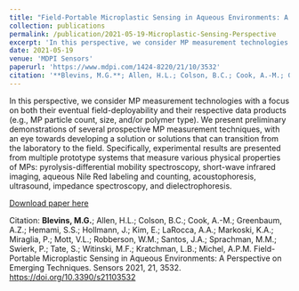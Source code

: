 ```yaml
---
title: "Field-Portable Microplastic Sensing in Aqueous Environments: A Perspective on Emerging Techniques"
collection: publications
permalink: /publication/2021-05-19-Microplastic-Sensing-Perspective
excerpt: 'In this perspective, we consider MP measurement technologies with a focus on both their eventual field-deployability and their respective data products (e.g., MP particle count, size, and/or polymer type). We present preliminary demonstrations of several prospective MP measurement techniques, with an eye towards developing a solution or solutions that can transition from the laboratory to the field. Specifically, experimental results are presented from multiple prototype systems that measure various physical properties of MPs: pyrolysis-differential mobility spectroscopy, short-wave infrared imaging, aqueous Nile Red labeling and counting, acoustophoresis, ultrasound, impedance spectroscopy, and dielectrophoresis.'
date: 2021-05-19
venue: 'MDPI Sensors'
paperurl: 'https://www.mdpi.com/1424-8220/21/10/3532'
citation: '**Blevins, M.G.**; Allen, H.L.; Colson, B.C.; Cook, A.-M.; Greenbaum, A.Z.; Hemami, S.S.; Hollmann, J.; Kim, E.; LaRocca, A.A.; Markoski, K.A.; Miraglia, P.; Mott, V.L.; Robberson, W.M.; Santos, J.A.; Sprachman, M.M.; Swierk, P.; Tate, S.; Witinski, M.F.; Kratchman, L.B.; Michel, A.P.M. Field-Portable Microplastic Sensing in Aqueous Environments: A Perspective on Emerging Techniques. Sensors 2021, 21, 3532. https://doi.org/10.3390/s21103532'
---
```

In this perspective, we consider MP measurement technologies with a focus on both their eventual field-deployability and their respective data products (e.g., MP particle count, size, and/or polymer type). We present preliminary demonstrations of several prospective MP measurement techniques, with an eye towards developing a solution or solutions that can transition from the laboratory to the field. Specifically, experimental results are presented from multiple prototype systems that measure various physical properties of MPs: pyrolysis-differential mobility spectroscopy, short-wave infrared imaging, aqueous Nile Red labeling and counting, acoustophoresis, ultrasound, impedance spectroscopy, and dielectrophoresis.

[Download paper here](https://www.mdpi.com/1424-8220/21/10/3532)

Citation: **Blevins, M.G.**; Allen, H.L.; Colson, B.C.; Cook, A.-M.; Greenbaum, A.Z.; Hemami, S.S.; Hollmann, J.; Kim, E.; LaRocca, A.A.; Markoski, K.A.; Miraglia, P.; Mott, V.L.; Robberson, W.M.; Santos, J.A.; Sprachman, M.M.; Swierk, P.; Tate, S.; Witinski, M.F.; Kratchman, L.B.; Michel, A.P.M. Field-Portable Microplastic Sensing in Aqueous Environments: A Perspective on Emerging Techniques. Sensors 2021, 21, 3532. https://doi.org/10.3390/s21103532
